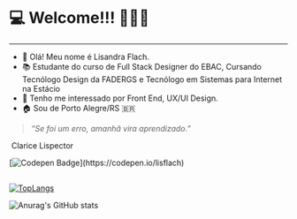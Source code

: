 # 💻 Welcome!!! 👩🏽‍💻

------

- 👋 Olá! Meu nome é Lisandra Flach.
- 📚 Estudante do curso de Full Stack Designer do EBAC, Cursando Tecnólogo Design da FADERGS e Tecnólogo em Sistemas para Internet na Estácio
- 👀 Tenho me interessado  por Front End, UX/UI Design.
- 🏠 Sou de Porto Alegre/RS 🇧🇷

> *“Se foi um erro, amanhã vira aprendizado.”*

​												   Clarice Lispector

[![Codepen Badge](https://img.shields.io/badge/-Codepen-black?style=flat-square&logo=Codepen&logoColor=white&link=[https://codepen.io/lisflach](https://codepen.io/lisflach))](https://codepen.io/lisflach)

##

[![TopLangs](https://github-readme-stats.vercel.app/api/top-langs/?username=lisflach&layout=compact)](https://github.com/lisflach/github-readme-stats)

![Anurag's GitHub stats](https://github-readme-stats.vercel.app/api?username=lisflach&show_icons=true&theme=radical)




